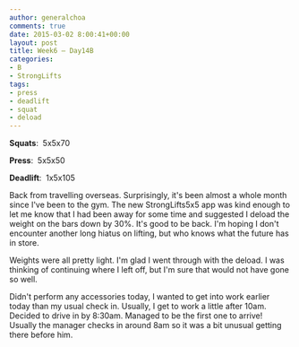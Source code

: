 ```yaml
---
author: generalchoa
comments: true
date: 2015-03-02 8:00:41+00:00
layout: post
title: Week6 – Day14B
categories:
- B
- StrongLifts
tags:
- press
- deadlift
- squat
- deload
---
```


**Squats**:  5x5x70

**Press**:  5x5x50

**Deadlift**:  1x5x105

Back from travelling overseas.  Surprisingly, it's been almost a whole month since I've been to the gym.  The new StrongLifts5x5 app was kind enough to let me know that I had been away
for some time and suggested I deload the weight on the bars down by 30%.  It's good to be back.  I'm hoping I don't encounter another long hiatus on lifting, but who knows
what the future has in store.

Weights were all pretty light.  I'm glad I went through with the deload.  I was thinking of continuing where I left off, but I'm sure that would not have gone so well.

Didn't perform any accessories today, I wanted to get into work earlier today than my usual check in.  Usually, I get to work a little after 10am.  Decided to drive in by 8:30am.
Managed to be the first one to arrive!  Usually the manager checks in around 8am so it was a bit unusual getting there before him.